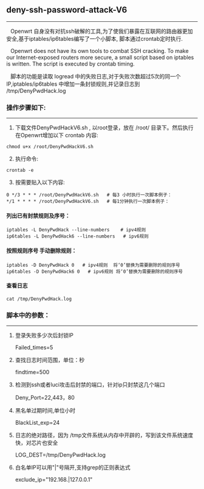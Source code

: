 ## deny-ssh-password-attack-V6
***


&ensp; Openwrt 自身没有对抗ssh破解的工具,为了使我们暴露在互联网的路由器更加安全,基于iptables/ip6tables编写了一个小脚本, 脚本通过crontab定时执行.

&ensp; Openwrt does not have its own tools to combat SSH cracking. To make our Internet-exposed routers more secure, a small script based on iptables is written. The script is executed by crontab timing.

&ensp; 脚本的功能是读取 logread 中的失败日志,对于失败次数超过5次的同一个IP,iptables/ip6tables 中增加一条封锁规则,并记录日志到 /tmp/DenyPwdHack.log

### 操作步骤如下:
***

1. 下载文件DenyPwdHackV6.sh , 以root登录，放在 /root/ 目录下。然后执行  在Openwrt增加以下 crontab 内容:
```
chmod u+x /root/DenyPwdHackV6.sh
```

2. 执行命令: 
```
crontab -e
```

3. 按需要贴入以下内容: 
```
0 */3 * * * /root/DenyPwdHackV6.sh   # 每3 小时执行一次脚本例子：
*/1 * * * * /root/DenyPwdHackV6.sh   # 每1分钟执行一次脚本例子： 
```

#### 列出已有封禁规则及序号：
```
iptables -L DenyPwdHack --line-numbers    # ipv4规则
ip6tables -L DenyPwdHack6 --line-numbers   # ipv6规则
```
#### 按照规则序号 手动删除规则：
```
iptables -D DenyPwdHack 0   # ipv4规则  将‘0’替换为需要删除的规则序号
ip6tables -D DenyPwdHack6 0   # ipv6规则 将‘0’替换为需要删除的规则序号
```

#### 查看日志
```
cat /tmp/DenyPwdHack.log
```


### 脚本中的参数：
***

1. 登录失败多少次后封锁IP

   Failed_times=5

2. 查找日志时间范围，单位：秒
   
   findtime=500

3. 检测到ssh或者luci攻击后封禁的端口，针对ip只封禁这几个端口
 
   Deny_Port=22,443，80

4. 黑名单过期时间,单位小时
 
   BlackList_exp=24

5. 日志的绝对路径，因为 /tmp文件系统从内存中开辟的，写到该文件系统速度快，对芯片也安全
 
   LOG_DEST=/tmp/DenyPwdHack.log

6. 白名单IP可以用"|"号隔开,支持grep的正则表达式
 
   exclude_ip="192.168.|127.0.0.1"


